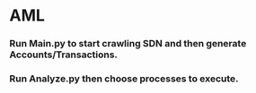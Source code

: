 # AML

### Run Main.py to start crawling SDN and then generate Accounts/Transactions.
### Run Analyze.py then choose processes to execute.
